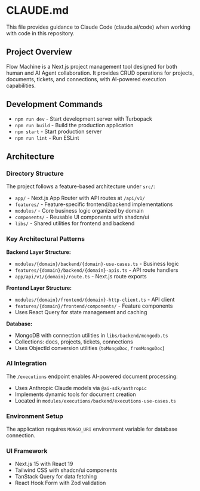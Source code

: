 # CLAUDE.md

This file provides guidance to Claude Code (claude.ai/code) when working with code in this repository.

## Project Overview

Flow Machine is a Next.js project management tool designed for both human and AI Agent collaboration. It provides CRUD operations for projects, documents, tickets, and connections, with AI-powered execution capabilities.

## Development Commands

- `npm run dev` - Start development server with Turbopack
- `npm run build` - Build the production application
- `npm start` - Start production server
- `npm run lint` - Run ESLint

## Architecture

### Directory Structure

The project follows a feature-based architecture under `src/`:

- `app/` - Next.js App Router with API routes at `/api/v1/`
- `features/` - Feature-specific frontend/backend implementations
- `modules/` - Core business logic organized by domain
- `components/` - Reusable UI components with shadcn/ui
- `libs/` - Shared utilities for frontend and backend

### Key Architectural Patterns

**Backend Layer Structure:**
- `modules/{domain}/backend/{domain}-use-cases.ts` - Business logic
- `features/{domain}/backend/{domain}-apis.ts` - API route handlers
- `app/api/v1/{domain}/route.ts` - Next.js route exports

**Frontend Layer Structure:**
- `modules/{domain}/frontend/{domain}-http-client.ts` - API client
- `features/{domain}/frontend/components/` - Feature components
- Uses React Query for state management and caching

**Database:**
- MongoDB with connection utilities in `libs/backend/mongodb.ts`
- Collections: docs, projects, tickets, connections
- Uses ObjectId conversion utilities (`toMongoDoc`, `fromMongoDoc`)

### AI Integration

The `/executions` endpoint enables AI-powered document processing:
- Uses Anthropic Claude models via `@ai-sdk/anthropic`
- Implements dynamic tools for document creation
- Located in `modules/executions/backend/executions-use-cases.ts`

### Environment Setup

The application requires `MONGO_URI` environment variable for database connection.

### UI Framework

- Next.js 15 with React 19
- Tailwind CSS with shadcn/ui components
- TanStack Query for data fetching
- React Hook Form with Zod validation
